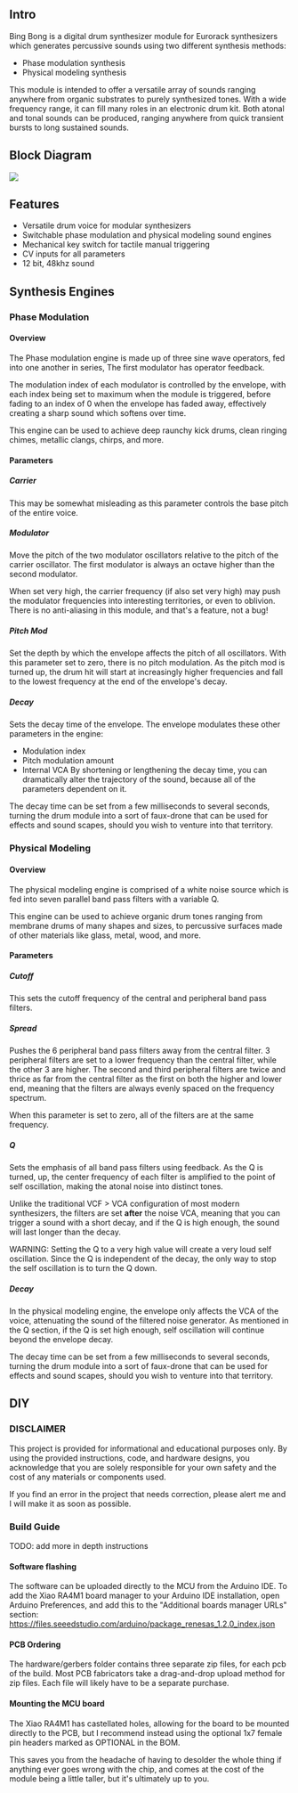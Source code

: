 ## Intro

Bing Bong is a digital drum synthesizer module for Eurorack synthesizers which generates percussive sounds using two different synthesis methods:

- Phase modulation synthesis
- Physical modeling synthesis

This module is intended to offer a versatile array of sounds ranging anywhere from organic substrates to purely synthesized tones. With a wide frequency range, it can fill many roles in an electronic drum kit. Both atonal and tonal sounds can be produced, ranging anywhere from quick transient bursts to long sustained sounds. 

## Block Diagram

[<img src="block_diagram.png">](https://github.com/GlobalSequence/bing-bong/blob/master/block_diagram.png)

## Features
- Versatile drum voice for modular synthesizers
- Switchable phase modulation and physical modeling sound engines
- Mechanical key switch for tactile manual triggering
- CV inputs for all parameters
- 12 bit, 48khz sound

## Synthesis Engines 
### Phase Modulation
#### Overview
The Phase modulation engine is made up of three sine wave operators, fed into one another in series, The first modulator has operator feedback.

The modulation index of each modulator is controlled by the envelope, with each index being set to maximum when the module is triggered, before fading to an index of 0 when the envelope has faded away, effectively creating a sharp sound which softens over time. 

This engine can be used to achieve deep raunchy kick drums, clean ringing chimes, metallic clangs, chirps, and more.
#### Parameters
##### Carrier 
This may be somewhat misleading as this parameter controls the base pitch of the entire voice. 
##### Modulator
Move the pitch of the two modulator oscillators relative to the pitch of the carrier oscillator. The first modulator is always an octave higher than the second modulator. 

When set very high, the carrier frequency (if also set very high) may push the modulator frequencies into interesting territories, or even to oblivion. There is no anti-aliasing in this module, and that's a feature, not a bug! 
##### Pitch Mod
Set the depth by which the envelope affects the pitch of all oscillators. With this parameter set to zero, there is no pitch modulation. As the pitch mod is turned up, the drum hit will start at increasingly higher frequencies and fall to the lowest frequency at the end of the envelope's decay.
##### Decay
Sets the decay time of the envelope. The envelope modulates these other parameters in the engine:
- Modulation index
- Pitch modulation amount
- Internal VCA
By shortening or lengthening the decay time, you can dramatically alter the trajectory of the sound, because all of the parameters dependent on it.

The decay time can be set from a few milliseconds to several seconds, turning the drum module into a sort of faux-drone that can be used for effects and sound scapes, should you wish to venture into that territory.

### Physical Modeling
#### Overview
The physical modeling engine is comprised of a white noise source which is fed into seven parallel band pass filters with a variable Q. 

This engine can be used to achieve organic drum tones ranging from membrane drums of many shapes and sizes, to percussive surfaces made of other materials like glass, metal, wood, and more. 
#### Parameters
##### Cutoff
This sets the cutoff frequency of the central and peripheral band pass filters. 
##### Spread
Pushes the 6 peripheral band pass filters away from the central filter. 3 peripheral filters are set to a lower frequency than the central filter, while the other 3 are higher. The second and third peripheral filters are twice and thrice as far from the central filter as the first on both the higher and lower end, meaning that the filters are always evenly spaced on the frequency spectrum.

When this parameter is set to zero, all of the filters are at the same frequency. 
##### Q
Sets the emphasis of all band pass filters using feedback. As the Q is turned, up, the center frequency of each filter is amplified to the point of self oscillation, making the atonal noise into distinct tones. 

Unlike the traditional VCF > VCA configuration of most modern synthesizers, the filters are set **after** the noise VCA, meaning that you can trigger a sound with a short decay, and if the Q is high enough, the sound will last longer than the decay.

WARNING: Setting the Q to a very high value will create a very loud self oscillation. Since the Q is independent of the decay, the only way to stop the self oscillation is to turn the Q down.
##### Decay
In the physical modeling engine, the envelope only affects the VCA of the voice, attenuating the sound of the filtered noise generator. As mentioned in the Q section, if the Q is set high enough, self oscillation will continue beyond the envelope decay. 

The decay time can be set from a few milliseconds to several seconds, turning the drum module into a sort of faux-drone that can be used for effects and sound scapes, should you wish to venture into that territory.

## DIY
### DISCLAIMER
This project is provided for informational and educational purposes only. By using the provided instructions, code, and hardware designs, you acknowledge that you are solely responsible for your own safety and the cost of any materials or components used.

If you find an error in the project that needs correction, please alert me and I will make it as soon as possible. 
### Build Guide
TODO: add more in depth instructions
#### Software flashing
The software can be uploaded directly to the MCU from the Arduino IDE. To add the Xiao RA4M1 board manager to your Arduino IDE installation, open Arduino Preferences, and add this to the "Additional boards manager URLs" section: https://files.seeedstudio.com/arduino/package_renesas_1.2.0_index.json
#### PCB Ordering
The hardware/gerbers folder contains three separate zip files, for each pcb of the build. Most PCB fabricators take a drag-and-drop upload method for zip files. Each file will likely have to be a separate purchase. 
#### Mounting the MCU board
The Xiao RA4M1 has castellated holes, allowing for the board to be mounted directly to the PCB, but I recommend instead using the optional 1x7 female pin headers marked as OPTIONAL in the BOM. 

This saves you from the headache of having to desolder the whole thing if anything ever goes wrong with the chip, and comes at the cost of the module being a little taller, but it's ultimately up to you. 
